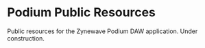 # Podium Public Resources
Public resources for the Zynewave Podium DAW application. Under construction.

